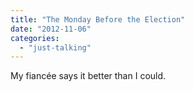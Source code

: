 ```yaml
---
title: "The Monday Before the Election"
date: "2012-11-06"
categories: 
  - "just-talking"
---
```


My fiancée says it better than I could.
